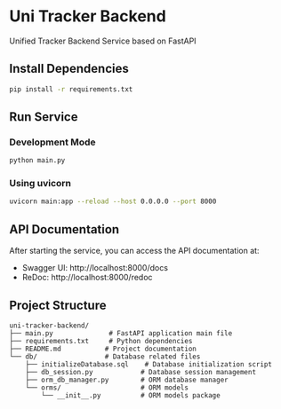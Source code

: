 # Uni Tracker Backend

Unified Tracker Backend Service based on FastAPI

## Install Dependencies

```bash
pip install -r requirements.txt
```

## Run Service

### Development Mode
```bash
python main.py
```

### Using uvicorn
```bash
uvicorn main:app --reload --host 0.0.0.0 --port 8000
```

## API Documentation

After starting the service, you can access the API documentation at:

- Swagger UI: http://localhost:8000/docs
- ReDoc: http://localhost:8000/redoc

## Project Structure

```
uni-tracker-backend/
├── main.py              # FastAPI application main file
├── requirements.txt     # Python dependencies
├── README.md           # Project documentation
└── db/                 # Database related files
    ├── initializeDatabase.sql    # Database initialization script
    ├── db_session.py            # Database session management
    ├── orm_db_manager.py        # ORM database manager
    └── orms/                    # ORM models
        └── __init__.py          # ORM models package
``` 